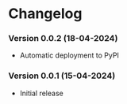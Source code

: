 # Changelog

### Version 0.0.2 (18-04-2024)
- Automatic deployment to PyPI

### Version 0.0.1 (15-04-2024)
- Initial release